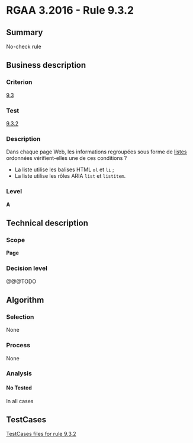 # RGAA 3.2016 - Rule 9.3.2

## Summary
No-check rule


## Business description

### Criterion
[9.3](http://references.modernisation.gouv.fr/rgaa-accessibilite/2016/criteres.html#crit-9-3)

### Test
[9.3.2](http://references.modernisation.gouv.fr/rgaa-accessibilite/2016/criteres.html#test-9-3-2)

### Description
<div lang="fr">Dans chaque page Web, les informations regroup&#xE9;es sous forme de <a href="http://references.modernisation.gouv.fr/rgaa-accessibilite/glossaire.html#listes">listes</a> ordonn&#xE9;es v&#xE9;rifient-elles une de ces conditions&nbsp;? <ul><li>La liste utilise les balises HTML <code lang="en">ol</code> et <code lang="en">li</code>&nbsp;;</li> <li>La liste utilise les r&#xF4;les ARIA <code lang="en">list</code> et <code lang="en">listitem</code>.</li> </ul></div>

### Level
**A**


## Technical description

### Scope
**Page**

### Decision level
@@@TODO


## Algorithm

### Selection
None

### Process
None

### Analysis

#### No Tested
In all cases


##  TestCases

[TestCases files for rule 9.3.2](https://github.com/Asqatasun/Asqatasun/tree/develop/rules/rules-rgaa3.2016/src/test/resources/testcases/rgaa32016/Rgaa32016Rule090302/)


